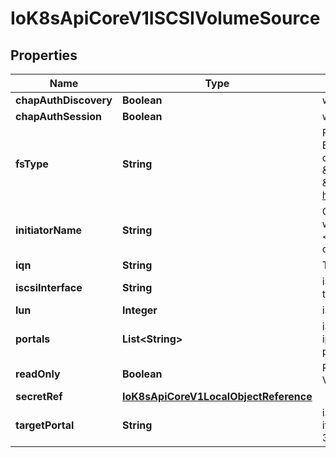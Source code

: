 
# IoK8sApiCoreV1ISCSIVolumeSource

## Properties
Name | Type | Description | Notes
------------ | ------------- | ------------- | -------------
**chapAuthDiscovery** | **Boolean** | whether support iSCSI Discovery CHAP authentication |  [optional]
**chapAuthSession** | **Boolean** | whether support iSCSI Session CHAP authentication |  [optional]
**fsType** | **String** | Filesystem type of the volume that you want to mount. Tip: Ensure that the filesystem type is supported by the host operating system. Examples: \&quot;ext4\&quot;, \&quot;xfs\&quot;, \&quot;ntfs\&quot;. Implicitly inferred to be \&quot;ext4\&quot; if unspecified. More info: https://kubernetes.io/docs/concepts/storage/volumes#iscsi |  [optional]
**initiatorName** | **String** | Custom iSCSI Initiator Name. If initiatorName is specified with iscsiInterface simultaneously, new iSCSI interface &lt;target portal&gt;:&lt;volume name&gt; will be created for the connection. |  [optional]
**iqn** | **String** | Target iSCSI Qualified Name. | 
**iscsiInterface** | **String** | iSCSI Interface Name that uses an iSCSI transport. Defaults to &#39;default&#39; (tcp). |  [optional]
**lun** | **Integer** | iSCSI Target Lun number. | 
**portals** | **List&lt;String&gt;** | iSCSI Target Portal List. The portal is either an IP or ip_addr:port if the port is other than default (typically TCP ports 860 and 3260). |  [optional]
**readOnly** | **Boolean** | ReadOnly here will force the ReadOnly setting in VolumeMounts. Defaults to false. |  [optional]
**secretRef** | [**IoK8sApiCoreV1LocalObjectReference**](IoK8sApiCoreV1LocalObjectReference.md) |  |  [optional]
**targetPortal** | **String** | iSCSI Target Portal. The Portal is either an IP or ip_addr:port if the port is other than default (typically TCP ports 860 and 3260). | 



